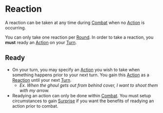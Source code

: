 # Reaction

A reaction can be taken at any time during [Combat](Combat.md) when no [Action](Action.md) is occurring.

You can only take one reaction per [Round](Round.md). In order to take a reaction, you **must** ready an [Action](Action.md) on your [Turn](Turn.md).

## Ready

- On your turn, you may specify an [Action](Action.md) you wish to take when something happens prior to your next turn. You gain this [Action](Action.md) as a [Reaction](Reaction.md) until your next [Turn](Turn.md).
	- *Ex. When the ghoul gets out from behind cover, I want to shoot them with my arrow.*
- Readying an action can only be done within [Combat](Combat.md). You must setup circumstances to gain [Surprise](../Conditions/Surprised.md) if you want the benefits of readying an action prior to combat.
